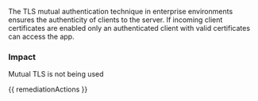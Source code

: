 
The TLS mutual authentication technique in enterprise environments ensures the authenticity of clients to the server. If incoming client certificates are enabled only an authenticated client with valid certificates can access the app.

### Impact
Mutual TLS is not being used

<!-- DO NOT CHANGE -->
{{ remediationActions }}


